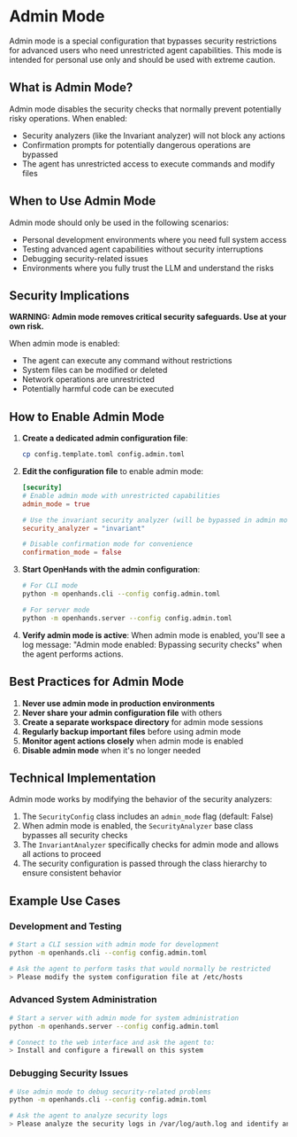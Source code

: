 # Admin Mode

Admin mode is a special configuration that bypasses security restrictions for advanced users who need unrestricted agent capabilities. This mode is intended for personal use only and should be used with extreme caution.

## What is Admin Mode?

Admin mode disables the security checks that normally prevent potentially risky operations. When enabled:

- Security analyzers (like the Invariant analyzer) will not block any actions
- Confirmation prompts for potentially dangerous operations are bypassed
- The agent has unrestricted access to execute commands and modify files

## When to Use Admin Mode

Admin mode should only be used in the following scenarios:
- Personal development environments where you need full system access
- Testing advanced agent capabilities without security interruptions
- Debugging security-related issues
- Environments where you fully trust the LLM and understand the risks

## Security Implications

**WARNING: Admin mode removes critical security safeguards. Use at your own risk.**

When admin mode is enabled:
- The agent can execute any command without restrictions
- System files can be modified or deleted
- Network operations are unrestricted
- Potentially harmful code can be executed

## How to Enable Admin Mode

1. **Create a dedicated admin configuration file**:
   ```bash
   cp config.template.toml config.admin.toml
   ```

2. **Edit the configuration file** to enable admin mode:
   ```toml
   [security]
   # Enable admin mode with unrestricted capabilities
   admin_mode = true
   
   # Use the invariant security analyzer (will be bypassed in admin mode)
   security_analyzer = "invariant"
   
   # Disable confirmation mode for convenience
   confirmation_mode = false
   ```

3. **Start OpenHands with the admin configuration**:
   ```bash
   # For CLI mode
   python -m openhands.cli --config config.admin.toml
   
   # For server mode
   python -m openhands.server --config config.admin.toml
   ```

4. **Verify admin mode is active**:
   When admin mode is enabled, you'll see a log message: "Admin mode enabled: Bypassing security checks" when the agent performs actions.

## Best Practices for Admin Mode

1. **Never use admin mode in production environments**
2. **Never share your admin configuration file** with others
3. **Create a separate workspace directory** for admin mode sessions
4. **Regularly backup important files** before using admin mode
5. **Monitor agent actions closely** when admin mode is enabled
6. **Disable admin mode** when it's no longer needed

## Technical Implementation

Admin mode works by modifying the behavior of the security analyzers:

1. The `SecurityConfig` class includes an `admin_mode` flag (default: False)
2. When admin mode is enabled, the `SecurityAnalyzer` base class bypasses all security checks
3. The `InvariantAnalyzer` specifically checks for admin mode and allows all actions to proceed
4. The security configuration is passed through the class hierarchy to ensure consistent behavior

## Example Use Cases

### Development and Testing

```bash
# Start a CLI session with admin mode for development
python -m openhands.cli --config config.admin.toml

# Ask the agent to perform tasks that would normally be restricted
> Please modify the system configuration file at /etc/hosts
```

### Advanced System Administration

```bash
# Start a server with admin mode for system administration
python -m openhands.server --config config.admin.toml

# Connect to the web interface and ask the agent to:
> Install and configure a firewall on this system
```

### Debugging Security Issues

```bash
# Use admin mode to debug security-related problems
python -m openhands.cli --config config.admin.toml

# Ask the agent to analyze security logs
> Please analyze the security logs in /var/log/auth.log and identify any suspicious activity
```
